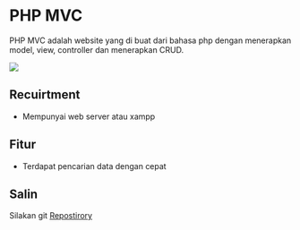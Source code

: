 # PHP MVC
PHP MVC adalah website yang di buat dari bahasa php dengan menerapkan model, view, controller dan menerapkan CRUD.

![](https://i.ibb.co/N9xMjzR/phpMvc.png)

## Recuirtment
- Mempunyai web server atau xampp

## Fitur
- Terdapat pencarian data dengan cepat

## Salin
Silakan git [Repostirory](https://github.com/amirhdytt/phpMVC.git)
